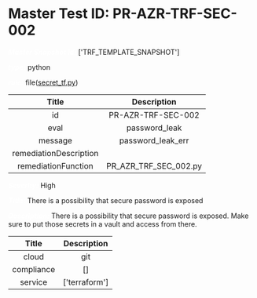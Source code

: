 



# Master Test ID: PR-AZR-TRF-SEC-002


***<font color="white">Master Snapshot Id:</font>*** ['TRF_TEMPLATE_SNAPSHOT']

***<font color="white">type:</font>*** python

***<font color="white">rule:</font>*** file([secret_tf.py])  
  
  
  
  

|Title|Description|
| :---: | :---: |
|id|PR-AZR-TRF-SEC-002|
|eval|password_leak|
|message|password_leak_err|
|remediationDescription||
|remediationFunction|PR_AZR_TRF_SEC_002.py|


***<font color="white">Severity:</font>*** High

***<font color="white">Title:</font>*** There is a possibility that secure password is exposed

***<font color="white">Description:</font>*** There is a possibility that secure password is exposed. Make sure to put those secrets in a vault and access from there.  
  
  

|Title|Description|
| :---: | :---: |
|cloud|git|
|compliance|[]|
|service|['terraform']|



[secret_tf.py]: https://github.com/prancer-io/prancer-compliance-test/tree/master/azure/terraform/secret_tf.py

